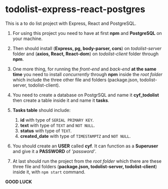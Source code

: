 # todolist-express-react-postgres
This is a to do list project with Express, React and PostgreSQL. 

1. For using this project you need to have at first **npm** and **PostgreSQL** on your machine.
1. Then should install (**Express, pg, body-parser, cors**) on *todolist-server* folder and (**axios, React, React-dom**) on *todolist-client* folder through **npm**.
1. One more thing, for running the *front-end* and *back-end* **at the same time** you need to install *concurrently* through **npm** inside the *root folder* which include the three other file and folders (package.json, todolist-server, todolist-client).
1. You need to create a database on PostgrSQL and name it **cyf_todolist** then create a table inside it and name it **tasks**.
1. **Tasks table** should include:
   1. **id** with type of `SERIAL PRIMARY KEY`.
   1. **text** with type of `TEXT` and `NOT NULL`.
   1. **status** with type of `TEXT`.
	 1. **created_date** with type of `TIMESTAMPTZ` and `NOT NULL`.

1. You should create an **USER** called **cyf**. It can function as a **Superuser** and give it a **PASSWORD** of *'password'*.
1. At last should run the project from the *root folder* which there are these three file and folders (**package.json, todolist-server, todolist-client**) inside it, with `npm start` command. 

**GOOD LUCK**
